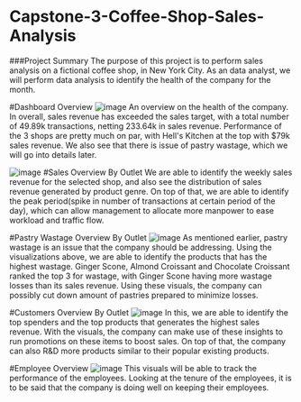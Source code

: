 # Capstone-3-Coffee-Shop-Sales-Analysis

###Project Summary
The purpose of this project is to perform sales analysis on a fictional coffee shop, in New York City. As an data analyst, we will perform data analysis to identify the health of the company for the month.

#Dashboard Overview
![image](https://user-images.githubusercontent.com/34051347/119294746-bea4a480-bc87-11eb-9b21-d6855465c45c.png)
An overview on the health of the company. In overall, sales revenue has exceeded the sales target, with a total number of 49.89k transactions, netting 233.64k in sales revenue.
Performance of the 3 shops are pretty much on par, with Hell's Kitchen at the top with $79k sales revenue. We also see that there is issue of pastry wastage, which we will go into details later. 

![image](https://user-images.githubusercontent.com/34051347/119294936-31ae1b00-bc88-11eb-8faa-5b62d075a54a.png)
#Sales Overview By Outlet
We are able to identify the weekly sales revenue for the selected shop, and also see the distribution of sales revenue generated by product genre. On top of that, we are able to identify the peak period(spike in number of transactions at certain period of the day), which can allow management to allocate more manpower to ease workload and traffic flow.

#Pastry Wastage Overview By Outlet
![image](https://user-images.githubusercontent.com/34051347/119295191-c749aa80-bc88-11eb-8ba4-2c3fbe3596be.png)
As mentioned earlier, pastry wastage is an issue that the company should be addressing. Using the visualizations above, we are able to identify the products that has the highest wastage. Ginger Scone, Almond Croissant and Chocolate Croissant ranked the top 3 for wastage, with Ginger Scone having more wastage losses than its sales revenue. Using these visuals, the company can possibly cut down amount of pastries prepared to minimize losses.

#Customers Overview By Outlet
![image](https://user-images.githubusercontent.com/34051347/119295408-5e166700-bc89-11eb-87fa-e09e15cd36f4.png)
In this, we are able to identify the top spenders and the top products that generates the highest sales revenue. With the visuals, the company can make use of these insights to run promotions on these items to boost sales. On top of that, the company can also R&D more products similar to their popular existing products.

#Employee Overview
![image](https://user-images.githubusercontent.com/34051347/119295642-dc730900-bc89-11eb-95b6-6842affbc434.png)
This visuals will be able to track the performance of the employees. Looking at the tenure of the employees, it is to be said that the company is doing well on keeping their employees.

